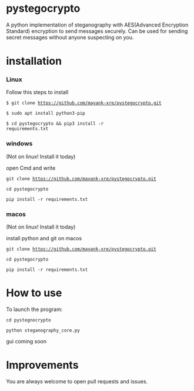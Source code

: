 # pystegocrypto
A python implementation of steganography with AES(Advanced Encryption Standard) encryption to send messages securely.
Can be used for sending secret messages without anyone suspecting on you.
# installation
### Linux
Follow this steps to install

<code>$ git clone https://github.com/mayank-xre/pystegocrypto.git</code>

<code>$ sudo apt install python3-pip</code>

<code>$ cd pystegocrypto && pip3 install -r requirements.txt</code>

### windows
(Not on linux! Install it today)

open Cmd and write

<code>git clone https://github.com/mayank-xre/pystegocrypto.git</code>

<code>cd pystegocrypto</code>

<code>pip install -r requirements.txt</code>

### macos
(Not on linux! Install it today)

install python and git on macos

<code>git clone https://github.com/mayank-xre/pystegocrypto.git</code>

<code>cd pystegocrypto </code>

<code>pip install -r requirements.txt</code>

# How to use
To launch the program:

<code>cd pystegnocrypto</code>

<code>python steganography_core.py</code>

gui coming soon

# Improvements
You are always welcome to open pull requests and issues.
